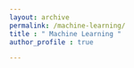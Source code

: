 ```yaml
---
layout: archive
permalink: /machine-learning/
title : " Machine Learning "
author_profile : true

---
```

